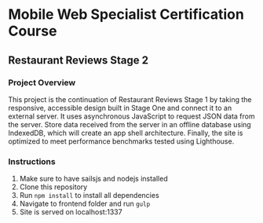 # Mobile Web Specialist Certification Course
## Restaurant Reviews Stage 2
### Project Overview
This project is the continuation of Restaurant Reviews Stage 1 by taking the responsive, accessible design built in Stage One and connect it to an external server. It uses asynchronous JavaScript to request JSON data from the server. Store data received from the server in an offline database using IndexedDB, which will create an app shell architecture. Finally, the site is optimized to meet performance benchmarks tested using Lighthouse.

### Instructions
1. Make sure to have sailsjs and nodejs installed
2. Clone this repository
3. Run `npm install` to install all dependencies
4. Navigate to frontend folder and run `gulp`
5. Site is served on localhost:1337
